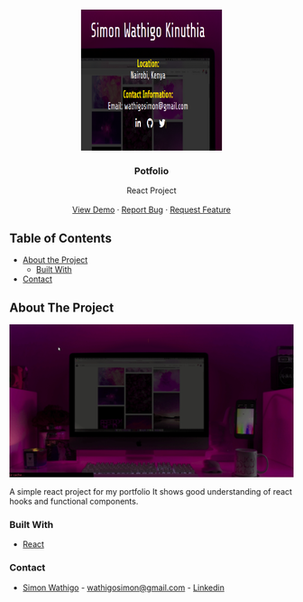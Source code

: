 <br />
<p align="center">
  <a href="#">
    <img height="250" width="250" src="src/images/logo.png" alt="Logo">
  </a>

  <h3 align="center">Potfolio</h3>

  <p align="center">
    React Project
    <br />
    <br />
    <a href="#">View Demo</a>
    ·
    <a href="https://github.com/wathigo/Portfolio/issues">Report Bug</a>
    ·
    <a href="https://github.com/wathigo/Portfolio/issues">Request Feature</a>
  </p>
</p>


<!-- TABLE OF CONTENTS -->
## Table of Contents

* [About the Project](#about-the-project)
  * [Built With](#built-with)
* [Contact](#Contact)




<!-- ABOUT THE PROJECT -->
## About The Project

  <a href="#">
    <img src="./src/images/home.gif" alt="Logo">
  </a>

A simple react project for my portfolio
It shows good understanding of react hooks and functional components.



### Built With
* [React](https://reactjs.org/)


### Contact

* [Simon Wathigo](https://github.com/wathigo) - wathigosimon@gmail.com - [Linkedin](https://www.linkedin.com/in/simon-wathigo-445370183/)
